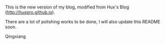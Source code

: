 This is the new version of my blog, modified from Hux's Blog (http://huxpro.github.io).

There are a lot of polishing works to be done, I will also update this README soon.

Qingxiang
